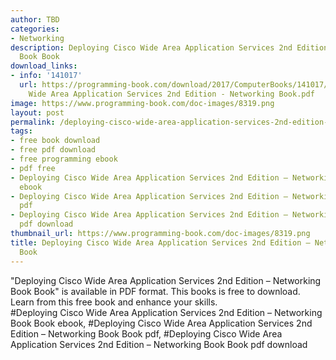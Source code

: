 ```yaml
---
author: TBD
categories:
- Networking
description: Deploying Cisco Wide Area Application Services 2nd Edition – Networking
  Book Book
download_links:
- info: '141017'
  url: https://programming-book.com/download/2017/ComputerBooks/141017/Deploying Cisco
    Wide Area Application Services 2nd Edition - Networking Book.pdf
image: https://www.programming-book.com/doc-images/8319.png
layout: post
permalink: /deploying-cisco-wide-area-application-services-2nd-edition-networking-book-book.html
tags:
- free book download
- free pdf download
- free programming ebook
- pdf free
- Deploying Cisco Wide Area Application Services 2nd Edition – Networking Book Book
  ebook
- Deploying Cisco Wide Area Application Services 2nd Edition – Networking Book Book
  pdf
- Deploying Cisco Wide Area Application Services 2nd Edition – Networking Book Book
  pdf download
thumbnail_url: https://www.programming-book.com/doc-images/8319.png
title: Deploying Cisco Wide Area Application Services 2nd Edition – Networking Book
  Book
---
```


 
<div class="item-desc text-justify">
  "Deploying Cisco Wide Area Application Services 2nd Edition – Networking Book Book" is available in PDF format. This books is free to download. Learn from this free book and enhance your skills.
  <br>
  #Deploying Cisco Wide Area Application Services 2nd Edition – Networking Book Book ebook, #Deploying Cisco Wide Area Application Services 2nd Edition – Networking Book Book pdf, #Deploying Cisco Wide Area Application Services 2nd Edition – Networking Book Book pdf download
</div>